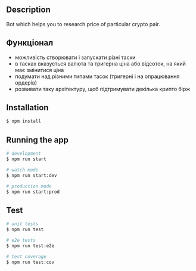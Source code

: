 ## Description

Bot which helps you to research price of particular crypto pair.

## Функціонал

- можливість створювати і запускати різні таски
- в тасках вказується валюта та тригерна ціна або відсоток, на який має змінитися ціна
- подумати над різними типами тасок (тригерні і на опрацювання ордерів)
- розвивати таку архітектуру, щоб підтримувати декілька крипто бірж

## Installation

```bash
$ npm install
```

## Running the app

```bash
# development
$ npm run start

# watch mode
$ npm run start:dev

# production mode
$ npm run start:prod
```

## Test

```bash
# unit tests
$ npm run test

# e2e tests
$ npm run test:e2e

# test coverage
$ npm run test:cov
```
